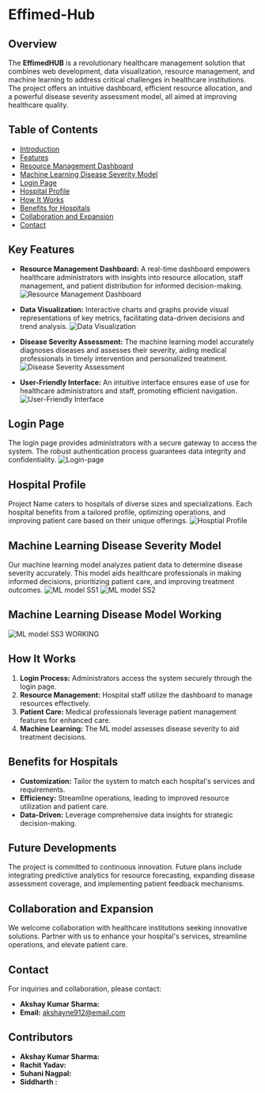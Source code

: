 # Effimed-Hub
## Overview

The **EffimedHUB** is a revolutionary healthcare management solution that combines web development, data visualization, resource management, and machine learning to address critical challenges in healthcare institutions. The project offers an intuitive dashboard, efficient resource allocation, and a powerful disease severity assessment model, all aimed at improving healthcare quality.
## Table of Contents

- [Introduction](#introduction)
- [Features](#features)
- [Resource Management Dashboard](#resource-management-dashboard)
- [Machine Learning Disease Severity Model](#machine-learning-disease-severity-model)
- [Login Page](#login-page)
- [Hospital Profile](#hospital-profile)
- [How It Works](#how-it-works)
- [Benefits for Hospitals](#benefits-for-hospitals)
- [Collaboration and Expansion](#collaboration-and-expansion)
- [Contact](#contact)

## Key Features

- **Resource Management Dashboard:** A real-time dashboard empowers healthcare administrators with insights into resource allocation, staff management, and patient distribution for informed decision-making.
![Resource Management Dashboard](https://github.com/Cappybara12/Effimed-Hub/assets/122734275/f57a0563-efbd-4a64-8025-99db1e9be86d
)

- **Data Visualization:** Interactive charts and graphs provide visual representations of key metrics, facilitating data-driven decisions and trend analysis.
![Data Visualization](https://github.com/Cappybara12/Effimed-Hub/assets/122734275/160cf44f-e9c4-4b6e-ad95-e464e12d540d
)

- **Disease Severity Assessment:** The machine learning model accurately diagnoses diseases and assesses their severity, aiding medical professionals in timely intervention and personalized treatment.
![Disease Severity Assessment](https://github.com/Cappybara12/Effimed-Hub/assets/122734275/d5fdf65c-b979-479c-a6ed-3daf1479e7d8)

- **User-Friendly Interface:** An intuitive interface ensures ease of use for healthcare administrators and staff, promoting efficient navigation.
![User-Friendly Interface](https://github.com/Cappybara12/Effimed-Hub/assets/122734275/a6f24097-affa-469d-ad21-c8c579ae70a4
)
## Login Page

The login page provides administrators with a secure gateway to access the system. The robust authentication process guarantees data integrity and confidentiality.
![Login-page](https://github.com/Cappybara12/Effimed-Hub/assets/122734275/8457f4a3-ab16-4437-95a2-11246bbdbfe5)
## Hospital Profile

Project Name caters to hospitals of diverse sizes and specializations. Each hospital benefits from a tailored profile, optimizing operations, and improving patient care based on their unique offerings.
![Hosptial Profile](https://github.com/Cappybara12/Effimed-Hub/assets/122734275/341dabff-0997-4340-83c0-b2fe3f7b9d1d)
## Machine Learning Disease Severity Model

Our machine learning model analyzes patient data to determine disease severity accurately. This model aids healthcare professionals in making informed decisions, prioritizing patient care, and improving treatment outcomes.
![ML model SS1](https://github.com/Cappybara12/Effimed-Hub/assets/122734275/98b3f5a1-88d7-45d7-86b5-3dc0adcca73f)
![ML model SS2](https://github.com/Cappybara12/Effimed-Hub/assets/122734275/70b0c37c-36b8-491c-93b5-aa1490e28e93)
## Machine Learning Disease Model Working
![ML model SS3 WORKING ](https://github.com/Cappybara12/Effimed-Hub/assets/122734275/d5fdf65c-b979-479c-a6ed-3daf1479e7d8)

## How It Works

1. **Login Process:** Administrators access the system securely through the login page.
2. **Resource Management:** Hospital staff utilize the dashboard to manage resources effectively.
3. **Patient Care:** Medical professionals leverage patient management features for enhanced care.
4. **Machine Learning:** The ML model assesses disease severity to aid treatment decisions.

## Benefits for Hospitals

- **Customization:** Tailor the system to match each hospital's services and requirements.
- **Efficiency:** Streamline operations, leading to improved resource utilization and patient care.
- **Data-Driven:** Leverage comprehensive data insights for strategic decision-making.

## Future Developments

The project is committed to continuous innovation. Future plans include integrating predictive analytics for resource forecasting, expanding disease assessment coverage, and implementing patient feedback mechanisms.
## Collaboration and Expansion

We welcome collaboration with healthcare institutions seeking innovative solutions. Partner with us to enhance your hospital's services, streamline operations, and elevate patient care.

## Contact

For inquiries and collaboration, please contact:
- **Akshay Kumar Sharma:** 
- **Email:** akshayne912@email.com
## Contributors 
- **Akshay Kumar Sharma:** 
- **Rachit Yadav:** 
- **Suhani Nagpal:** 
- **Siddharth :** 

